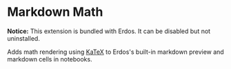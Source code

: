# Markdown Math

**Notice:** This extension is bundled with Erdos. It can be disabled but not uninstalled.

Adds math rendering using [KaTeX](https://katex.org) to Erdos's built-in markdown preview and markdown cells in notebooks.
